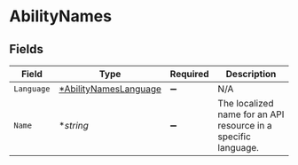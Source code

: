 # AbilityNames


## Fields

| Field                                                                | Type                                                                 | Required                                                             | Description                                                          |
| -------------------------------------------------------------------- | -------------------------------------------------------------------- | -------------------------------------------------------------------- | -------------------------------------------------------------------- |
| `Language`                                                           | [*AbilityNamesLanguage](../../models/shared/abilitynameslanguage.md) | :heavy_minus_sign:                                                   | N/A                                                                  |
| `Name`                                                               | **string*                                                            | :heavy_minus_sign:                                                   | The localized name for an API resource in a specific language.       |